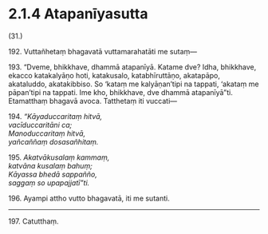 

# 2.1.4 Atapanīyasutta




(31.)

192\. Vuttañhetaṃ bhagavatā vuttamarahatāti me sutaṃ—

193\. “Dveme, bhikkhave, dhammā atapanīyā. Katame dve? Idha, bhikkhave, ekacco katakalyāṇo hoti, katakusalo, katabhīruttāṇo, akatapāpo, akataluddo, akatakibbiso. So ‘kataṃ me kalyāṇan’tipi na tappati, ‘akataṃ me pāpan’tipi na tappati. Ime kho, bhikkhave, dve dhammā atapanīyā”ti. Etamatthaṃ bhagavā avoca. Tatthetaṃ iti vuccati—

194\. _“Kāyaduccaritaṃ hitvā,_  
_vacīduccaritāni ca;_  
_Manoduccaritaṃ hitvā,_  
_yañcaññaṃ dosasañhitaṃ._  


195\. _Akatvākusalaṃ kammaṃ,_  
_katvāna kusalaṃ bahuṃ;_  
_Kāyassa bhedā sappañño,_  
_saggaṃ so upapajjatī”ti._  


196\. Ayampi attho vutto bhagavatā, iti me sutanti.

---

197\. Catutthaṃ.





